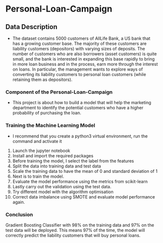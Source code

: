 # Personal-Loan-Campaign 
## Data Description
- The dataset contains 5000 customers of AllLife Bank, a US bank that has a growing customer base. The majority of these customers are liability customers (depositors) with varying sizes of deposits. The number of customers who are also borrowers (asset customers) is quite small, and the bank is interested in expanding this base rapidly to bring in more loan business and in the process, earn more through the interest on loans. In particular, the management wants to explore ways of converting its liability customers to personal loan customers (while retaining them as depositors).
### Component of the Personal-Loan-Campaign
- This project is about how to build a model that will help the marketing department to identify the potential customers who have a higher probability of purchasing the loan.
### Training the Machine Learning Model
- I recommend that you create a python3 virtual environment, run the command and activate it
1. Launch the jupyter notebook
2. Install and import the required packages
3. Before training the model, I select the label from the features
4. Split the data into training data and test data
5. Scale the training data to have the mean of 0 and standard deviation of 1
6. Next is to train the model.
7. Evaluate the model performance using the metrics from scikit-learn
8. Lastly carry out the validation using the test data.
9. Try different model with the algorithm optimisation
10. Correct data imbalance using SMOTE and evaluate model performance again.
### Conclusion
Gradient Boosting Classifier with 98% on the training data and 97% on the test data will be deployed. This means 97% of the time, the model will correctly predict the liability
customers that will buy personal loans.
